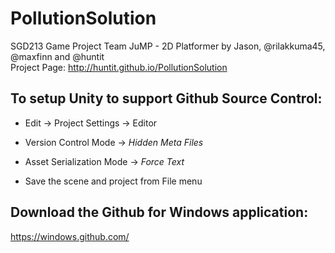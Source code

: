 # PollutionSolution
SGD213 Game Project Team JuMP - 2D Platformer by Jason, @rilakkuma45, @maxfinn and @huntit  
Project Page: <http://huntit.github.io/PollutionSolution>

## To setup Unity to support Github Source Control:
* Edit → Project Settings → Editor 

* Version Control Mode → *Hidden Meta Files* 
* Asset Serialization Mode → *Force Text*

* Save the scene and project from File menu

## Download the Github for Windows application: 
<https://windows.github.com/>
